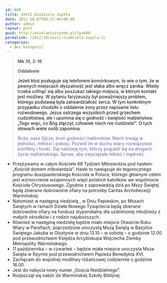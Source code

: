 ```yaml
---
id: 680
title: XXVII Niedziela Zwykła
date: 2012-10-07T00:37:06+00:00
author: admin
layout: post
guid: http://anielaolsztynek.pl/?p=680
permalink: /2012/10/xxvii-niedziela-zwykla-2/
categories:
  - Bez kategorii
---
```

> **Mk 10, 2-16**
> 
> **Oddalenie**
> 
> <span style="color: #000000;">Jeżeli ktoś posługuje się telefonem komórkowym, to wie o tym, że w pewnych miejscach słyszalność jest słaba albo wręcz zanika. Wtedy trzeba cofnąć się albo poszukać takiego miejsca, w którym kontakt jest możliwy. W pytaniu faryzeuszy był poważniejszy problem, którego podstawą była zatwardziałość serca. W tym konkretnym przypadku chodziło o oddalenie żony przez napisanie listu rozwodowego. Jezus ostrzega wszystkich przed grzechem cudzołóstwa, ale i upomina się o godność i świętość małżeństwa: &#8222;Tego więc, co Bóg złączył, człowiek niech nie rozdziela!&#8221;. O tych słowach wiele osób zapomina.</span>
> 
> <span style="color: #666699;">Boże, nasz Ojcze, broń godności małżonków. Niech trwają w jedności, miłości i pokoju. Pozwól im w duchu wiary rozwiązywać konflikty i troski. Daj nadzieję tym, którzy pogubili się na drogach życia małżeńskiego. Spraw, aby zwyciężała miłość i mądrość.</span>

  * Przeżywamy w całym Kościele 68 Tydzień Miłosierdzia pod hasłem: &#8222;Kościół domem miłosierdzia&#8221;. Hasło to nawiązuje do tegorocznego programu duszpasterskiego Kościoła w Polsce, którego głównym celem jest wzmocnienie wzajemnych więzi polskich katolików we wspólnocie Kościoła Chrystusowego. Zgodnie z zapowiedzią dziś po Mszy Świętej będą zbierane dobrowolne ofiary na potrzeby Caritas Archidiecezji Warmińskiej.
  * Natomiast w następną niedzielę , w Dniu Papieskim, po Mszach Świętych w ramach Dzieła Nowego Tysiąclecia będą zbierane dobrowolne ofiary na fundusz stypendialny dla uzdolnionej młodzieży z małych ośrodków i z rodzin najuboższych.
  * Również w następną niedzielę będzie miało miejsce Otwarcie Roku Wiary w Parafiach, poprzedzone uroczystą Mszą Świętą w Bazylice Świętego Jakuba w Olsztynie w dniu 13.10 &#8211; w sobotę &#8211; o godzinie 12.00 pod przewodnictwem Księdza Arcybiskupa Wojciecha Ziemby Metropolity Warmińskiego.
  * 11 października &#8211; w czwartek &#8211; będzie miała miejsce uroczysta Msza Święta w Rzymie pod przewodnictwem Papieża Benedykta XVI.
  * Zachęcam do wspólnej modlitwy różańcowej codziennie o godzinie 16.00.
  * Jest do nabycia nowy numer &#8222;Gościa Niedzielnego&#8221;.
  * Rozpoczął się nabór do Warmińskiej Szkoły Biblijnej.